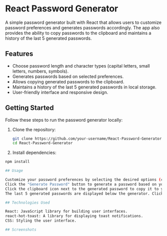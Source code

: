 # React Password Generator


A simple password generator built with React that allows users to customize password preferences and generates passwords accordingly. The app also provides the ability to copy passwords to the clipboard and maintains a history of the last 5 generated passwords.

## Features

- Choose password length and character types (capital letters, small letters, numbers, symbols).
- Generates passwords based on selected preferences.
- Allows copying generated passwords to the clipboard.
- Maintains a history of the last 5 generated passwords in local storage.
- User-friendly interface and responsive design.

## Getting Started

Follow these steps to run the password generator locally:

1. Clone the repository:

   ```bash
   git clone https://github.com/your-username/React-Password-Generator.git
   cd React-Password-Generator

2. Install dependencies:

 ```bash
npm install

## Usage

Customize your password preferences by selecting the desired options (capital letters, small letters, numbers, symbols) and password length.
Click the "Generate Password" button to generate a password based on your preferences.
Click the clipboard icon next to the generated password to copy it to your clipboard.
The last 5 generated passwords are displayed below the generator. Click on any password to copy it to the clipboard.

## Technologies Used

React: JavaScript library for building user interfaces.
react-hot-toast: A library for displaying toast notifications.
CSS: Styling the user interface.

## Screenshots
